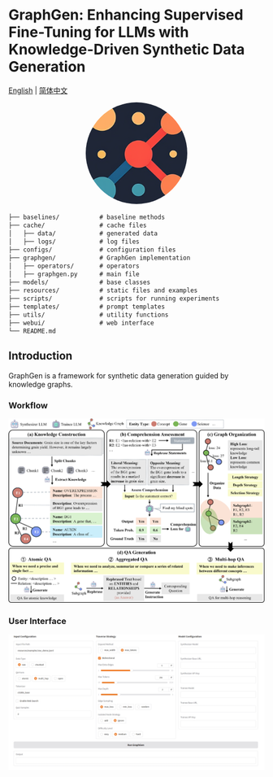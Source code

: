 # GraphGen: Enhancing Supervised Fine-Tuning for LLMs with Knowledge-Driven Synthetic Data Generation

[English](README.md) | [简体中文](README_zh.md)

<p align="center">
  <img src="resources/images/favicon.png" width="200" height="200" style="border-radius: 50%">
</p>

```text
├── baselines/           # baseline methods
├── cache/               # cache files
│   ├── data/            # generated data
│   ├── logs/            # log files
├── configs/             # configuration files
├── graphgen/            # GraphGen implementation
│   ├── operators/       # operators
│   ├── graphgen.py      # main file
├── models/              # base classes
├── resources/           # static files and examples
├── scripts/             # scripts for running experiments
├── templates/           # prompt templates
├── utils/               # utility functions
├── webui/               # web interface
└── README.md
```

## Introduction

GraphGen is a framework for synthetic data generation guided by knowledge graphs.

### Workflow
![workflow](resources/images/flow.png)

### User Interface
![ui](resources/images/interface.jpg)
